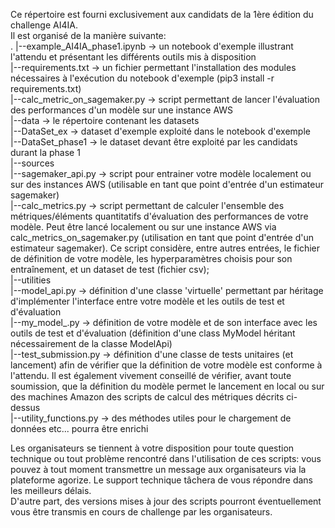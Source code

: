 Ce répertoire est fourni exclusivement aux candidats de la 1ère édition du challenge AI4IA.
<br/>
Il est organisé de la manière suivante:<br/>
.
|--example_AI4IA_phase1.ipynb -> un notebook d'exemple illustrant l'attendu et présentant les différents outils mis à disposition<br/>
|--requirements.txt -> un fichier permettant l'installation des modules nécessaires à l'exécution du notebook d'exemple (pip3 install -r requirements.txt)<br/>
|--calc_metric_on_sagemaker.py -> script permettant de lancer l'évaluation des performances d'un modèle sur une instance AWS<br/>
|--data -> le répertoire contenant les datasets <br/>
    |--DataSet_ex -> dataset d'exemple exploité dans le notebook d'exemple<br/>
    |--DataSet_phase1 -> le dataset devant être exploité par les candidats durant la phase 1<br/>
|--sources<br/>
    |--sagemaker_api.py -> script pour entrainer votre modèle localement ou sur des instances AWS (utilisable en tant que point d'entrée d'un estimateur sagemaker)<br/>
    |--calc_metrics.py  -> script permettant de calculer l'ensemble des métriques/éléments quantitatifs d'évaluation des performances de votre modèle. Peut être lancé localement ou sur une instance AWS via calc_metrics_on_sagemaker.py (utilisation en tant que point d'entrée d'un estimateur sagemaker). Ce script considère, entre autres entrées, le fichier de définition de votre modèle, les hyperparamètres choisis pour son entraînement, et un dataset de test (fichier csv);<br/>
    |--utilities<br/>
        |--model_api.py -> définition d'une classe 'virtuelle' permettant par héritage d'implémenter l'interface entre votre modèle et les outils de test et d'évaluation<br/>
        |--my_model_.py -> définition de votre modèle et de son interface avec les outils de test et d'évaluation (définition d'une class MyModel héritant nécessairement de la classe ModelApi)<br/>
        |--test_submission.py -> définition d'une classe de tests unitaires (et lancement) afin de vérifier que la définition de votre modèle est conforme à l'attendu. Il est également vivement conseillé de vérifier, avant toute soumission, que la définition du modèle permet le lancement en local ou sur des machines Amazon des scripts de calcul des métriques décrits ci-dessus<br/>
        |--utility_functions.py -> des méthodes utiles pour le chargement de données etc... pourra être enrichi<br/>
        
Les organisateurs se tiennent à votre disposition pour toute question technique ou tout problème rencontré dans l'utilisation de ces scripts: vous pouvez à tout moment transmettre un message aux organisateurs via la plateforme agorize. Le support technique tâchera de vous répondre dans les meilleurs délais.<br/>
D'autre part, des versions mises à jour des scripts pourront éventuellement vous être transmis en cours de challenge par les organisateurs.<br/>


